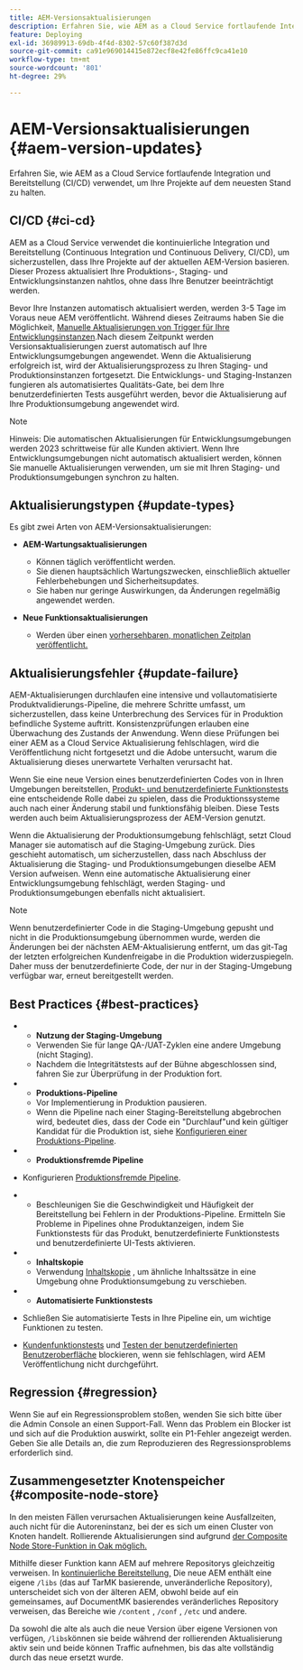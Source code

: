 ```yaml
---
title: AEM-Versionsaktualisierungen
description: Erfahren Sie, wie AEM as a Cloud Service fortlaufende Integration und Bereitstellung (CI/CD) verwendet, um Ihre Projekte auf dem neuesten Stand zu halten.
feature: Deploying
exl-id: 36989913-69db-4f4d-8302-57c60f387d3d
source-git-commit: ca91e969014415e872ecf8e42fe86ffc9ca41e10
workflow-type: tm+mt
source-wordcount: '801'
ht-degree: 29%

---
```



# AEM-Versionsaktualisierungen {#aem-version-updates}

Erfahren Sie, wie AEM as a Cloud Service fortlaufende Integration und Bereitstellung (CI/CD) verwendet, um Ihre Projekte auf dem neuesten Stand zu halten.

## CI/CD {#ci-cd}

AEM as a Cloud Service verwendet die kontinuierliche Integration und Bereitstellung (Continuous Integration und Continuous Delivery, CI/CD), um sicherzustellen, dass Ihre Projekte auf der aktuellen AEM-Version basieren. Dieser Prozess aktualisiert Ihre Produktions-, Staging- und Entwicklungsinstanzen nahtlos, ohne dass Ihre Benutzer beeinträchtigt werden.

Bevor Ihre Instanzen automatisch aktualisiert werden, werden 3-5 Tage im Voraus neue AEM veröffentlicht. Während dieses Zeitraums haben Sie die Möglichkeit, [Manuelle Aktualisierungen von Trigger für Ihre Entwicklungsinstanzen](/help/implementing/cloud-manager/manage-environments.md#updating-dev-environment).Nach diesem Zeitpunkt werden Versionsaktualisierungen zuerst automatisch auf Ihre Entwicklungsumgebungen angewendet. Wenn die Aktualisierung erfolgreich ist, wird der Aktualisierungsprozess zu Ihren Staging- und Produktionsinstanzen fortgesetzt. Die Entwicklungs- und Staging-Instanzen fungieren als automatisiertes Qualitäts-Gate, bei dem Ihre benutzerdefinierten Tests ausgeführt werden, bevor die Aktualisierung auf Ihre Produktionsumgebung angewendet wird.

>[!NOTE]
>
> Hinweis: Die automatischen Aktualisierungen für Entwicklungsumgebungen werden 2023 schrittweise für alle Kunden aktiviert. Wenn Ihre Entwicklungsumgebungen nicht automatisch aktualisiert werden, können Sie manuelle Aktualisierungen verwenden, um sie mit Ihren Staging- und Produktionsumgebungen synchron zu halten.


## Aktualisierungstypen {#update-types}

Es gibt zwei Arten von AEM-Versionsaktualisierungen:

* **AEM-Wartungsaktualisierungen**

   * Können täglich veröffentlicht werden.
   * Sie dienen hauptsächlich Wartungszwecken, einschließlich aktueller Fehlerbehebungen und Sicherheitsupdates.
   * Sie haben nur geringe Auswirkungen, da Änderungen regelmäßig angewendet werden.

* **Neue Funktionsaktualisierungen**

   * Werden über einen [vorhersehbaren, monatlichen Zeitplan veröffentlicht.](https://experienceleague.adobe.com/docs/experience-manager-release-information/aem-release-updates/update-releases-roadmap.html?lang=de)

## Aktualisierungsfehler {#update-failure}

AEM-Aktualisierungen durchlaufen eine intensive und vollautomatisierte Produktvalidierungs-Pipeline, die mehrere Schritte umfasst, um sicherzustellen, dass keine Unterbrechung des Services für in Produktion befindliche Systeme auftritt. Konsistenzprüfungen erlauben eine Überwachung des Zustands der Anwendung. Wenn diese Prüfungen bei einer AEM as a Cloud Service Aktualisierung fehlschlagen, wird die Veröffentlichung nicht fortgesetzt und die Adobe untersucht, warum die Aktualisierung dieses unerwartete Verhalten verursacht hat.

Wenn Sie eine neue Version eines benutzerdefinierten Codes von in Ihren Umgebungen bereitstellen, [Produkt- und benutzerdefinierte Funktionstests](/help/implementing/cloud-manager/overview-test-results.md#functional-testing) eine entscheidende Rolle dabei zu spielen, dass die Produktionssysteme auch nach einer Änderung stabil und funktionsfähig bleiben. Diese Tests werden auch beim Aktualisierungsprozess der AEM-Version genutzt.

Wenn die Aktualisierung der Produktionsumgebung fehlschlägt, setzt Cloud Manager sie automatisch auf die Staging-Umgebung zurück. Dies geschieht automatisch, um sicherzustellen, dass nach Abschluss der Aktualisierung die Staging- und Produktionsumgebungen dieselbe AEM Version aufweisen.
Wenn eine automatische Aktualisierung einer Entwicklungsumgebung fehlschlägt, werden Staging- und Produktionsumgebungen ebenfalls nicht aktualisiert.

>[!NOTE]
>
>Wenn benutzerdefinierter Code in die Staging-Umgebung gepusht und nicht in die Produktionsumgebung übernommen wurde, werden die Änderungen bei der nächsten AEM-Aktualisierung entfernt, um das git-Tag der letzten erfolgreichen Kundenfreigabe in die Produktion widerzuspiegeln. Daher muss der benutzerdefinierte Code, der nur in der Staging-Umgebung verfügbar war, erneut bereitgestellt werden.

## Best Practices {#best-practices}

* 
   * **Nutzung der Staging-Umgebung**
   * Verwenden Sie für lange QA-/UAT-Zyklen eine andere Umgebung (nicht Staging).
   * Nachdem die Integritätstests auf der Bühne abgeschlossen sind, fahren Sie zur Überprüfung in der Produktion fort.

* 
   * **Produktions-Pipeline**
   * Vor Implementierung in Produktion pausieren.
   * Wenn die Pipeline nach einer Staging-Bereitstellung abgebrochen wird, bedeutet dies, dass der Code ein &quot;Durchlauf&quot;und kein gültiger Kandidat für die Produktion ist, siehe [Konfigurieren einer Produktions-Pipeline](/help/implementing/cloud-manager/configuring-pipelines/configuring-production-pipelines.md).

* 
   * **Produktionsfremde Pipeline**
* Konfigurieren [Produktionsfremde Pipeline](/help/implementing/cloud-manager/configuring-pipelines/configuring-non-production-pipelines.md#full-stack-code).
* 
   * Beschleunigen Sie die Geschwindigkeit und Häufigkeit der Bereitstellung bei Fehlern in der Produktions-Pipeline.  Ermitteln Sie Probleme in Pipelines ohne Produktanzeigen, indem Sie Funktionstests für das Produkt, benutzerdefinierte Funktionstests und benutzerdefinierte UI-Tests aktivieren.

* 
   * **Inhaltskopie**
   * Verwendung [Inhaltskopie](/help/implementing/developing/tools/content-copy.md) , um ähnliche Inhaltssätze in eine Umgebung ohne Produktionsumgebung zu verschieben.

* 
   * **Automatisierte Funktionstests**
* Schließen Sie automatisierte Tests in Ihre Pipeline ein, um wichtige Funktionen zu testen.
* [Kundenfunktionstests](/help/implementing/cloud-manager/functional-testing.md#custom-functional-testing) und [Testen der benutzerdefinierten Benutzeroberfläche](/help/implementing/cloud-manager/functional-testing.md#custom-ui-testing) blockieren, wenn sie fehlschlagen, wird AEM Veröffentlichung nicht durchgeführt.

## Regression {#regression}

Wenn Sie auf ein Regressionsproblem stoßen, wenden Sie sich bitte über die Admin Console an einen Support-Fall.  Wenn das Problem ein Blocker ist und sich auf die Produktion auswirkt, sollte ein P1-Fehler angezeigt werden.  Geben Sie alle Details an, die zum Reproduzieren des Regressionsproblems erforderlich sind.

## Zusammengesetzter Knotenspeicher {#composite-node-store}

In den meisten Fällen verursachen Aktualisierungen keine Ausfallzeiten, auch nicht für die Autoreninstanz, bei der es sich um einen Cluster von Knoten handelt. Rollierende Aktualisierungen sind aufgrund [der Composite Node Store-Funktion in Oak möglich. ](https://jackrabbit.apache.org/oak/docs/nodestore/compositens.html)

Mithilfe dieser Funktion kann AEM auf mehrere Repositorys gleichzeitig verweisen. In [kontinuierliche Bereitstellung,](/help/implementing/deploying/overview.md#how-rolling-deployments-work) Die neue AEM enthält eine eigene `/libs` (das auf TarMK basierende, unveränderliche Repository), unterscheidet sich von der älteren AEM, obwohl beide auf ein gemeinsames, auf DocumentMK basierendes veränderliches Repository verweisen, das Bereiche wie `/content` , `/conf` , `/etc` und andere.

Da sowohl die alte als auch die neue Version über eigene Versionen von verfügen, `/libs`können sie beide während der rollierenden Aktualisierung aktiv sein und beide können Traffic aufnehmen, bis das alte vollständig durch das neue ersetzt wurde.
